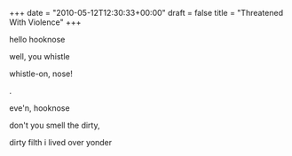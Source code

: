 +++
date = "2010-05-12T12:30:33+00:00"
draft = false
title = "Threatened With Violence"
+++
<p>hello hooknose</p>&#13;
<p>well, you whistle</p>&#13;
<p>whistle-on, nose!</p>&#13;
<p>.</p>&#13;
<p>eve'n, hooknose</p>&#13;
<p>don't you smell the dirty,</p>&#13;
<p>dirty filth i lived over yonder</p>&#13;
 
